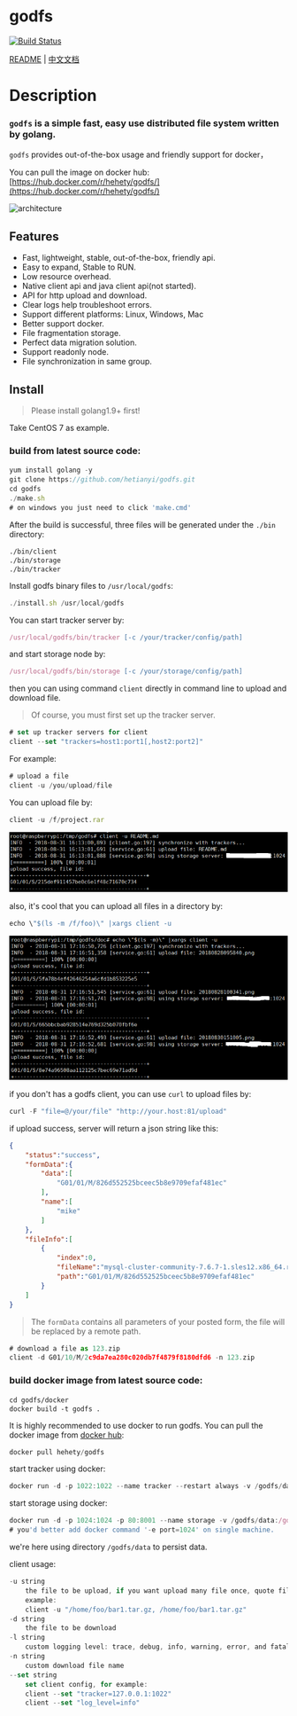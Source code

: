 godfs
==========
[![Build Status](https://travis-ci.org/hetianyi/godfs.svg?branch=master)](https://travis-ci.org/hetianyi/godfs)

[README](README.md) | [中文文档](README_zh.md)
# Description

### ```godfs``` is a simple fast, easy use distributed file system written by golang.

```godfs``` provides out-of-the-box usage and friendly support for docker，

You can pull the image on docker hub:
[https://hub.docker.com/r/hehety/godfs/](https://hub.docker.com/r/hehety/godfs/)

![architecture](/doc/20180830151005.png)

## Features

- Fast, lightweight, stable, out-of-the-box, friendly api.
- Easy to expand, Stable to RUN.
- Low resource overhead.
- Native client api and java client api(not started).
- API for http upload and download.
- Clear logs help troubleshoot errors.
- Support different platforms: Linux, Windows, Mac
- Better support docker.
- File fragmentation storage.
- Perfect data migration solution.
- Support readonly node.
- File synchronization in same group.

## Install

> Please install golang1.9+ first!

Take CentOS 7 as example.

### build from latest source code:
```javascript
yum install golang -y
git clone https://github.com/hetianyi/godfs.git
cd godfs
./make.sh
# on windows you just need to click 'make.cmd'
```
After the build is successful, three files will be generated under the `````./bin````` directory:
```
./bin/client
./bin/storage
./bin/tracker
```

Install godfs binary files to ```/usr/local/godfs```:
```javascript
./install.sh /usr/local/godfs
```
You can start tracker server by:
```javascript
/usr/local/godfs/bin/tracker [-c /your/tracker/config/path]
```
and start storage node by:
```javascript
/usr/local/godfs/bin/storage [-c /your/storage/config/path]
```
then you can using command ```client``` directly in command line to upload and download file.
> Of course, you must first set up the tracker server.
```javascript
# set up tracker servers for client
client --set "trackers=host1:port1[,host2:port2]"
```

For example:
```javascript
# upload a file
client -u /you/upload/file
```

You can upload file by:
```javascript
client -u /f/project.rar
```
![architecture](/doc/20180828095840.png)

also, it's cool that you can upload all files in a directory by:
```javascript
echo \"$(ls -m /f/foo)\" |xargs client -u
```
![architecture](/doc/20180828100341.png)

if you don't has a godfs client, you can use ```curl``` to upload files by:
```javascript
curl -F "file=@/your/file" "http://your.host:81/upload"
```
if upload success, server will return a json string like this:
```json
{
    "status":"success",
    "formData":{
        "data":[
            "G01/01/M/826d552525bceec5b8e9709efaf481ec"
        ],
        "name":[
            "mike"
        ]
    },
    "fileInfo":[
        {
            "index":0,
            "fileName":"mysql-cluster-community-7.6.7-1.sles12.x86_64.rpm-bundle.tar",
            "path":"G01/01/M/826d552525bceec5b8e9709efaf481ec"
        }
    ]
}
```

> The ```formData``` contains all parameters of your posted form, the file will be replaced by a remote path.

```javascript
# download a file as 123.zip
client -d G01/10/M/2c9da7ea280c020db7f4879f8180dfd6 -n 123.zip
```

### build docker image from latest source code:
```
cd godfs/docker
docker build -t godfs .
```
It is highly recommended to use docker to run godfs.
You can pull the docker image from [docker hub](https://hub.docker.com/r/hehety/godfs/):
```javascript
docker pull hehety/godfs
```

start tracker using docker:
```javascript
docker run -d -p 1022:1022 --name tracker --restart always -v /godfs/data:/godfs/data --privileged -e log_level="info" hehety/godfs:latest tracker
```

start storage using docker:
```javascript
docker run -d -p 1024:1024 -p 80:8001 --name storage -v /godfs/data:/godfs/data --privileged -e trackers=192.168.1.172:1022 -e bind_address=192.168.1.187 -e port=1024  -e instance_id="01" hehety/godfs storage
# you'd better add docker command '-e port=1024' on single machine.  
```
we're here using directory ```/godfs/data``` to persist data.

client usage:
```javascript
-u string 
    the file to be upload, if you want upload many file once, quote file paths using """ and split with ","
    example:
    client -u "/home/foo/bar1.tar.gz, /home/foo/bar1.tar.gz"
-d string 
    the file to be download
-l string 
    custom logging level: trace, debug, info, warning, error, and fatal
-n string 
    custom download file name
--set string
    set client config, for example: 
    client --set "tracker=127.0.0.1:1022"
    client --set "log_level=info"
```



